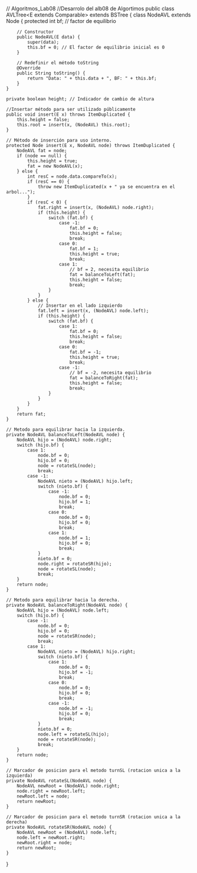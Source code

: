 // Algoritmos_Lab08
//Desarrolo del alb08 de Algortimos
public class AVLTree<E extends Comparable<E>> extends BSTree<E> {
    class NodeAVL extends Node {
        protected int bf; // factor de equilibrio

        // Constructor
        public NodeAVL(E data) {
            super(data);
            this.bf = 0; // El factor de equilibrio inicial es 0
        }

        // Redefinir el método toString
        @Override
        public String toString() {
            return "Data: " + this.data + ", BF: " + this.bf;
        }
    }

    private boolean height; // Indicador de cambio de altura

    //Insertar método para ser utilizado públicamente 
    public void insert(E x) throws ItemDuplicated {
        this.height = false;
        this.root = insert(x, (NodeAVL) this.root);
    }

    // Método de inserción para uso interno.
    protected Node insert(E x, NodeAVL node) throws ItemDuplicated {
        NodeAVL fat = node;
        if (node == null) {
            this.height = true;
            fat = new NodeAVL(x);
        } else {
            int resC = node.data.compareTo(x);
            if (resC == 0) {
                throw new ItemDuplicated(x + " ya se encuentra en el arbol...");
            }
            if (resC < 0) {
                fat.right = insert(x, (NodeAVL) node.right);
                if (this.height) {
                    switch (fat.bf) {
                        case -1:
                            fat.bf = 0;
                            this.height = false;
                            break;
                        case 0:
                            fat.bf = 1;
                            this.height = true;
                            break;
                        case 1:
                            // bf = 2, necesita equilibrio
                            fat = balanceToLeft(fat);
                            this.height = false;
                            break;
                    }
                }
            } else {
                // Insertar en el lado izquierdo
                fat.left = insert(x, (NodeAVL) node.left);
                if (this.height) {
                    switch (fat.bf) {
                        case 1:
                            fat.bf = 0;
                            this.height = false;
                            break;
                        case 0:
                            fat.bf = -1;
                            this.height = true;
                            break;
                        case -1:
                            // bf = -2, necesita equilibrio
                            fat = balanceToRight(fat);
                            this.height = false;
                            break;
                    }
                }
            }
        }
        return fat;
    }

    // Metodo para equilibrar hacia la izquierda.
    private NodeAVL balanceToLeft(NodeAVL node) {
        NodeAVL hijo = (NodeAVL) node.right;
        switch (hijo.bf) {
            case 1:
                node.bf = 0;
                hijo.bf = 0;
                node = rotateSL(node);
                break;
            case -1:
                NodeAVL nieto = (NodeAVL) hijo.left;
                switch (nieto.bf) {
                    case -1:
                        node.bf = 0;
                        hijo.bf = 1;
                        break;
                    case 0:
                        node.bf = 0;
                        hijo.bf = 0;
                        break;
                    case 1:
                        node.bf = 1;
                        hijo.bf = 0;
                        break;
                }
                nieto.bf = 0;
                node.right = rotateSR(hijo);
                node = rotateSL(node);
                break;
        }
        return node;
    }

    // Metodo para equilibrar hacia la derecha.
    private NodeAVL balanceToRight(NodeAVL node) {
        NodeAVL hijo = (NodeAVL) node.left;
        switch (hijo.bf) {
            case -1:
                node.bf = 0;
                hijo.bf = 0;
                node = rotateSR(node);
                break;
            case 1:
                NodeAVL nieto = (NodeAVL) hijo.right;
                switch (nieto.bf) {
                    case 1:
                        node.bf = 0;
                        hijo.bf = -1;
                        break;
                    case 0:
                        node.bf = 0;
                        hijo.bf = 0;
                        break;
                    case -1:
                        node.bf = -1;
                        hijo.bf = 0;
                        break;
                }
                nieto.bf = 0;
                node.left = rotateSL(hijo);
                node = rotateSR(node);
                break;
        }
        return node;
    }

    // Marcador de posicion para el metodo turnSL (rotacion unica a la izquierda)
    private NodeAVL rotateSL(NodeAVL node) {
        NodeAVL newRoot = (NodeAVL) node.right;
        node.right = newRoot.left;
        newRoot.left = node;
        return newRoot;
    }

    // Marcador de posicion para el metodo turnSR (rotacion unica a la derecha)
    private NodeAVL rotateSR(NodeAVL node) {
        NodeAVL newRoot = (NodeAVL) node.left;
        node.left = newRoot.right;
        newRoot.right = node;
        return newRoot;
    }
}
